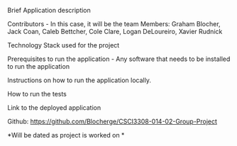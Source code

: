 Brief Application description

Contributors - In this case, it will be the team Members:
Graham Blocher, Jack Coan, Caleb Bettcher, Cole Clare, Logan DeLoureiro, Xavier Rudnick

Technology Stack used for the project

Prerequisites to run the application - Any software that needs to be installed to run the application

Instructions on how to run the application locally.

How to run the tests

Link to the deployed application

Github: https://github.com/Blocherge/CSCI3308-014-02-Group-Project

*Will be dated as project is worked on *

